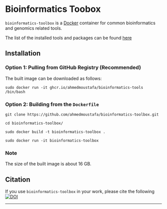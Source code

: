 # Bioinformatics Toobox

`bioinformatics-toolbox` is a [Docker](https://www.docker.com/) container for common bioinformatics and genomics related tools.

The list of the installed tools and packages can be found [here](Tools.md)

## Installation

### Option 1: Pulling from GitHub Registry (Recommended)

The built image can be downloaded as follows:

`sudo docker run -it ghcr.io/ahmedmoustafa/bioinformatics-tools /bin/bash`

### Option 2: Building from the `Dockerfile`

`git clone https://github.com/ahmedmoustafa/bioinformatics-toolbox.git`

`cd bioinformatics-toolbox/`

`sudo docker build -t bioinformatics-toolbox .`

`sudo docker run -it bioinformatics-toolbox`

### Note
The size of the built image is about 16 GB.

## Citation

If you use `bioinformatics-toolbox` in your work, please cite the following [![DOI](https://zenodo.org/badge/375832205.svg)](https://zenodo.org/badge/latestdoi/375832205)

---
